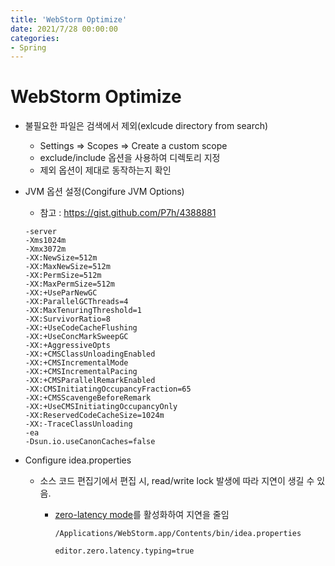 ```yaml
---
title: 'WebStorm Optimize'
date: 2021/7/28 00:00:00
categories:
- Spring
---
```


# WebStorm Optimize
- 불필요한 파일은 검색에서 제외(exlcude directory from search)

  - Settings => Scopes => Create a custom scope
  - exclude/include 옵션을 사용하여 디렉토리 지정
  - 제외 옵션이 제대로 동작하는지 확인

- JVM 옵션 설정(Congifure JVM Options)

  - 참고 : https://gist.github.com/P7h/4388881

  ```
  -server
  -Xms1024m
  -Xmx3072m
  -XX:NewSize=512m
  -XX:MaxNewSize=512m
  -XX:PermSize=512m
  -XX:MaxPermSize=512m
  -XX:+UseParNewGC
  -XX:ParallelGCThreads=4
  -XX:MaxTenuringThreshold=1
  -XX:SurvivorRatio=8
  -XX:+UseCodeCacheFlushing
  -XX:+UseConcMarkSweepGC
  -XX:+AggressiveOpts
  -XX:+CMSClassUnloadingEnabled
  -XX:+CMSIncrementalMode
  -XX:+CMSIncrementalPacing
  -XX:+CMSParallelRemarkEnabled
  -XX:CMSInitiatingOccupancyFraction=65
  -XX:+CMSScavengeBeforeRemark
  -XX:+UseCMSInitiatingOccupancyOnly
  -XX:ReservedCodeCacheSize=1024m
  -XX:-TraceClassUnloading
  -ea
  -Dsun.io.useCanonCaches=false
  ```

- Configure idea.properties

  - 소스 코드 편집기에서 편집 시, read/write lock 발생에 따라 지연이 생길 수 있음.

    - [zero-latency mode](https://blog.jetbrains.com/idea/2015/08/experimental-zero-latency-typing-in-intellij-idea-15-eap/)를 활성화하여 지연을 줄임

      ```
      /Applications/WebStorm.app/Contents/bin/idea.properties
      ```

      ```
      editor.zero.latency.typing=true
      ```

      ​

  ​